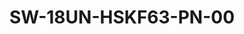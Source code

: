 --- 
title  : " SW-18UN-HSKF63-PN-00"
category   : "Motor spindles"
headline   : " "
short_desc : " "
long_desc : "P S1/S6* [kW]: 18 / 22,5
                     n max [U/min]: 12.000
                    M S1/S6* [Nm]: 26,5 / 33,4 "
img   : "/images/SW-18UN-HSKF63-PN-00.jpeg"
series : "/benz/wood/woodmachinetechnologies/woodmotorspindles/"
link : "sw18unhskf63pn00"
---